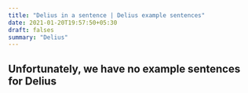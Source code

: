 ```yaml
---
title: "Delius in a sentence | Delius example sentences"
date: 2021-01-20T19:57:50+05:30
draft: falses
summary: "Delius"
---
```

## Unfortunately, we have no example sentences for Delius                 
